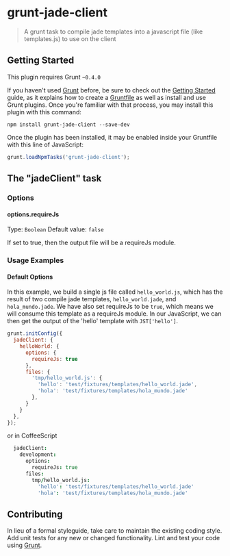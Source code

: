 # grunt-jade-client

> A grunt task to compile jade templates into a javascript file (like templates.js) to use on the client

## Getting Started
This plugin requires Grunt `~0.4.0`

If you haven't used [Grunt](http://gruntjs.com/) before, be sure to check out the [Getting Started](http://gruntjs.com/getting-started) guide, as it explains how to create a [Gruntfile](http://gruntjs.com/sample-gruntfile) as well as install and use Grunt plugins. Once you're familiar with that process, you may install this plugin with this command:

```shell
npm install grunt-jade-client --save-dev
```

Once the plugin has been installed, it may be enabled inside your Gruntfile with this line of JavaScript:

```js
grunt.loadNpmTasks('grunt-jade-client');
```

## The "jadeClient" task

### Options

#### options.requireJs
Type: `Boolean`
Default value: `false`

If set to true, then the output file will be a requireJs module.

### Usage Examples

#### Default Options
In this example, we build a single js file called `hello_world.js`, which has the result of two compile jade templates, `hello_world.jade`, and `hola_mundo.jade`.  We have also set requireJs to be `true`, which means we will consume this template as a requireJs module.  In our JavaScript, we can then get the output of the 'hello' template with `JST['hello']`.

```js
grunt.initConfig({
  jadeClient: {
    helloWorld: {
      options: {
        requireJs: true
      },
      files: {
        'tmp/hello_world.js': {
          'hello': 'test/fixtures/templates/hello_world.jade',
          'hola': 'test/fixtures/templates/hola_mundo.jade'
        },
      }
    }
  },
});
```

or in CoffeeScript

```coffee
  jadeClient:
    development:
      options:
        requireJs: true
      files:
        tmp/hello_world.js:
          'hello': 'test/fixtures/templates/hello_world.jade'
          'hola': 'test/fixtures/templates/hola_mundo.jade'
```

## Contributing
In lieu of a formal styleguide, take care to maintain the existing coding style. Add unit tests for any new or changed functionality. Lint and test your code using [Grunt](http://gruntjs.com/).

